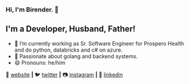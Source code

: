 ### Hi, I'm Birender. 👋

## I'm a Developer, Husband, Father!

- 🔭 I’m currently working as Sr. Software Engineer for Prospero Health and do python, databricks and c# on azure.
- 🌱 Passionate about golang and backend systems.
- 😄 Pronouns: he/him

🏡 [website][website] **|** 
🐦 [twitter][twitter] **|** 
📷 [instagram][instagram] **|** 
👔 [linkedin][linkedin]

[website]: http://www.birenderjit.com
[twitter]: https://twitter.com/birenderjit
[instagram]: https://instagram.com/birenderjit
[linkedin]: https://linkedin.com/in/birenderjit
